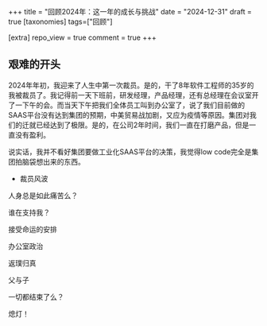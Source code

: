 +++
title = "回顾2024年：这一年的成长与挑战"
date = "2024-12-31"
draft = true
[taxonomies]
tags=["回顾"]

[extra]
repo_view = true
comment = true
+++

## 艰难的开头

2024年年初，我迎来了人生中第一次裁员。是的，干了8年软件工程师的35岁的我被裁员了。我记得前一天下班前，研发经理，产品经理，还有总经理在会议室开了一下午的会。而当天下午把我们全体员工叫到办公室了，说了我们目前做的SAAS平台没有达到集团的预期，中美贸易战加剧，又应为疫情等原因。集团对我们的迁就已经达到了极限。是的，在公司2年时间，我们一直在打磨产品，但是一直没有盈利。

说实话，我并不看好集团要做工业化SAAS平台的决策，我觉得low code完全是集团拍脑袋想出来的东西。

- 裁员风波

人身总是如此痛苦么？

谁在支持我？

接受命运的安排

办公室政治

返璞归真

父与子

一切都结束了么？

熄灯！
